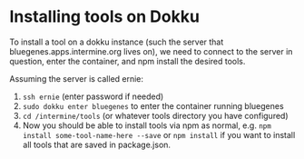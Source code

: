 # Installing tools on Dokku

To install a tool on a dokku instance (such the server that bluegenes.apps.intermine.org lives on), we need to connect to the server in question, enter the container, and npm install the desired tools. 

Assuming the server is called ernie:

1. `ssh ernie` (enter password if needed)
2. `sudo dokku enter bluegenes` to enter the container running bluegenes
3. `cd /intermine/tools` (or whatever tools directory you have configured)
4. Now you should be able to install tools via npm as normal, e.g. `npm install some-tool-name-here --save` or `npm install` if you want to install all tools that are saved in package.json. 
